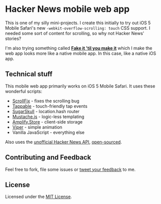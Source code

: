 ﻿Hacker News mobile web app
==========================

This is one of my silly mini-projects. I create this initially to try out iOS 5 Mobile Safari's new `-webkit-overflow-scrolling: touch` CSS support. I needed some sort of content for scrolling, so why not Hacker News' stories?

I'm also trying something called [**Fake it 'til you make it**](http://snook.ca/archives/conferences/fake-it) which I make the web app looks more like a native mobile app. In this case, like a native iOS app.

Technical stuff
---------------

This mobile web app primarily works on iOS 5 Mobile Safari. It uses these wonderful scripts:

- [ScrollFix](https://github.com/joelambert/ScrollFix) - fixes the scrolling bug
- [Tappable](https://github.com/cheeaun/tappable) - touch-friendly tap events
- [SugarSkull](https://github.com/flatiron/sugarskull) - location.hash router
- [Mustache.js](https://github.com/janl/mustache.js/) - logic-less templating
- [Amplify.Store](http://amplifyjs.com/api/store/) - client-side storage
- [Viper](https://github.com/alpha123/Viper/) - simple animation
- Vanilla JavaScript - everything else

Also uses the [unofficial Hacker News API](http://node-hnapi.herokuapp.com/), [open-sourced](https://github.com/cheeaun/node-hnapi).

Contributing and Feedback
-------------------------

Feel free to fork, file some issues or [tweet your feedback](http://twitter.com/cheeaun) to me.

License
-------

Licensed under the [MIT License](http://cheeaun.mit-license.org/).
